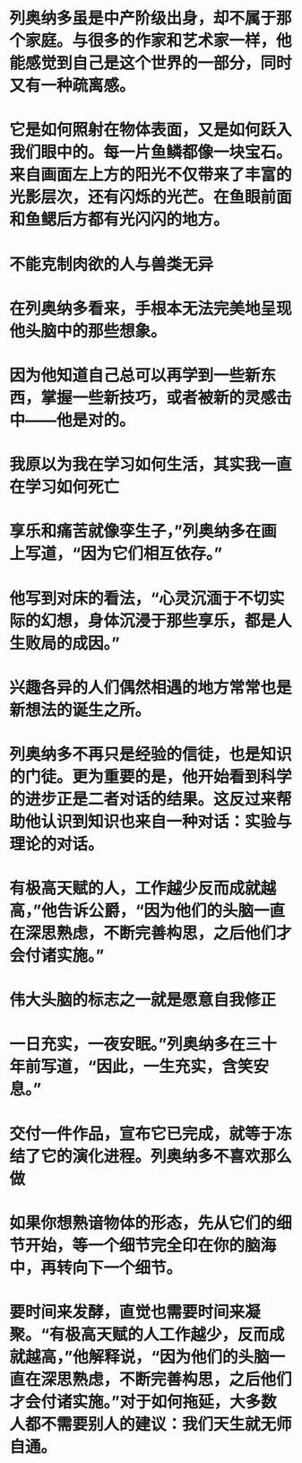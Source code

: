 

列奥纳多虽是中产阶级出身，却不属于那个家庭。与很多的作家和艺术家一样，他能感觉到自己是这个世界的一部分，同时又有一种疏离感。
==========


它是如何照射在物体表面，又是如何跃入我们眼中的。每一片鱼鳞都像一块宝石。来自画面左上方的阳光不仅带来了丰富的光影层次，还有闪烁的光芒。在鱼眼前面和鱼鳃后方都有光闪闪的地方。
==========

不能克制肉欲的人与兽类无异
==========

在列奥纳多看来，手根本无法完美地呈现他头脑中的那些想象。
==========

因为他知道自己总可以再学到一些新东西，掌握一些新技巧，或者被新的灵感击中——他是对的。
==========

我原以为我在学习如何生活，其实我一直在学习如何死亡
==========

享乐和痛苦就像孪生子，”列奥纳多在画上写道，“因为它们相互依存。”
==========

他写到对床的看法，“心灵沉湎于不切实际的幻想，身体沉浸于那些享乐，都是人生败局的成因。”
==========

兴趣各异的人们偶然相遇的地方常常也是新想法的诞生之所。
==========

列奥纳多不再只是经验的信徒，也是知识的门徒。更为重要的是，他开始看到科学的进步正是二者对话的结果。这反过来帮助他认识到知识也来自一种对话：实验与理论的对话。
==========

有极高天赋的人，工作越少反而成就越高，”他告诉公爵，“因为他们的头脑一直在深思熟虑，不断完善构思，之后他们才会付诸实施。”
==========

伟大头脑的标志之一就是愿意自我修正
==========

一日充实，一夜安眠。”列奥纳多在三十年前写道，“因此，一生充实，含笑安息。”
==========

交付一件作品，宣布它已完成，就等于冻结了它的演化进程。列奥纳多不喜欢那么做
==========

如果你想熟谙物体的形态，先从它们的细节开始，等一个细节完全印在你的脑海中，再转向下一个细节。
==========

要时间来发酵，直觉也需要时间来凝聚。“有极高天赋的人工作越少，反而成就越高，”他解释说，“因为他们的头脑一直在深思熟虑，不断完善构思，之后他们才会付诸实施。”对于如何拖延，大多数人都不需要别人的建议：我们天生就无师自通。
==========